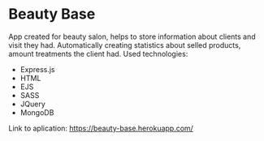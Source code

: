 # Beauty Base
App created for beauty salon, helps to store information about clients and visit they had. Automatically creating statistics about selled products, amount treatments the client had. 
Used technologies:
- Express.js
- HTML
- EJS
- SASS
- JQuery
- MongoDB

Link to aplication: https://beauty-base.herokuapp.com/
